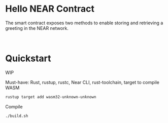 # Hello NEAR Contract

The smart contract exposes two methods to enable storing and retrieving a greeting in the NEAR network.


<br />

# Quickstart
WIP

Must-have: Rust, rustup, rustc, Near CLI, rust-toolchain, target to compile WASM
```bash
rustup target add wasm32-unknown-unknown
```

Compile
```bash
./build.sh
```
